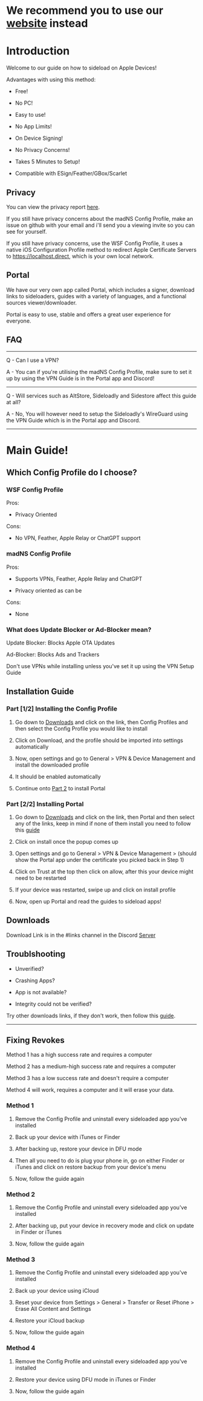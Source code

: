 # We recommend you to use our [website](https://whysoooofurious.netlify.app/guide) instead

# Introduction

Welcome to our guide on how to sideload on Apple Devices!

Advantages with using this method:

- Free!

- No PC!

- Easy to use!

- No App Limits!

- On Device Signing!

- No Privacy Concerns!

- Takes 5 Minutes to Setup!

- Compatible with ESign/Feather/GBox/Scarlet

## Privacy

You can view the privacy report [here](https://nch.pl/s/rKBAY59pNcX5bpJ/download?path=%2F&files=maDNS%20Config%20Profile%20Privacy%20Report.pdf&downloadStartSecret=5en4k2r6yuv).

If you still have privacy concerns about the madNS Config Profile, make an issue on github with your email and i'll send you a viewing invite so you can see for yourself.

If you still have privacy concerns, use the WSF Config Profile, it uses a native iOS Configuration Profile method to redirect Apple Certificate Servers to https://localhost.direct, which is your own local network.

## Portal

We have our very own app called Portal, which includes a signer, download links to sideloaders, guides with a variety of languages, and a functional sources viewer/downloader.

Portal is easy to use, stable and offers a great user experience for everyone.

## FAQ

---

Q - Can I use a VPN?

A - You can if you're utilising the madNS Config Profile, make sure to set it up by using the VPN Guide is in the Portal app and Discord!

---

Q - Will services such as AltStore, Sideloadly and Sidestore affect this guide at all?

A - No, You will however need to setup the Sideloadly's WireGuard using the VPN Guide which is in the Portal app and Discord.

---

# Main Guide!

## Which Config Profile do I choose?

### WSF Config Profile

Pros:

- Privacy Oriented

Cons:

- No VPN, Feather, Apple Relay or ChatGPT support


### madNS Config Profile

Pros:

- Supports VPNs, Feather, Apple Relay and ChatGPT

- Privacy oriented as can be

Cons:

- None

### What does Update Blocker or Ad-Blocker mean?

Update Blocker: Blocks Apple OTA Updates

Ad-Blocker: Blocks Ads and Trackers

Don't use VPNs while installing unless you've set it up using the VPN Setup Guide

## Installation Guide

### Part [1/2] Installing the Config Profile

1. Go down to [Downloads](#downloads) and click on the link, then Config Profiles and then select the Config Profile you would like to install

2. Click on Download, and the profile should be imported into settings automatically
  
3. Now, open settings and go to General > VPN & Device Management and install the downloaded profile

4. It should be enabled automatically
  
5. Continue onto [Part 2](#part-22-installing-portal) to install Portal

### Part [2/2] Installing Portal

1. Go down to [Downloads](#downloads) and click on the link, then Portal and then select any of the links, keep in mind if none of them install you need to follow this [guide](#fixing-revokes)
  
2. Click on install once the popup comes up

3. Open settings and go to General > VPN & Device Management > (should show the Portal app under the certificate you picked back in Step 1)

4. Click on Trust at the top then click on allow, after this your device might need to be restarted

5. If your device was restarted, swipe up and click on install profile

6. Now, open up Portal and read the guides to sideload apps!

## Downloads

Download Link is in the #links channel in the Discord [Server](https://whysoooofurious.netlify.app/discord)

## Troublshooting

- Unverified?

- Crashing Apps? 

- App is not available? 

- Integrity could not be verified? 

Try other downloads links, if they don't work, then follow this [guide](#fixing-revokes).

---

## Fixing Revokes

Method 1 has a high success rate and requires a computer

Method 2 has a medium-high success rate and requires a computer

Method 3 has a low success rate and doesn't require a computer

Method 4 will work, requires a computer and it will erase your data.

### Method 1

1. Remove the Config Profile and uninstall every sideloaded app you've installed
  
2. Back up your device with iTunes or Finder
  
3. After backing up, restore your device in DFU mode
  
4. Then all you need to do is plug your phone in, go on either Finder or iTunes and click on restore backup from your device's menu
  
5. Now, follow the guide again

### Method 2

1. Remove the Config Profile and uninstall every sideloaded app you've installed
  
2. After backing up, put your device in recovery mode and click on update in Finder or iTunes
  
3. Now, follow the guide again
   
### Method 3

1. Remove the Config Profile and uninstall every sideloaded app you've installed

2. Back up your device using iCloud

3. Reset your device from Settings > General > Transfer or Reset iPhone > Erase All Content and Settings

4. Restore your iCloud backup

5. Now, follow the guide again

### Method 4

1. Remove the Config Profile and uninstall every sideloaded app you've installed

2. Restore your device using DFU mode in iTunes or Finder

3. Now, follow the guide again
